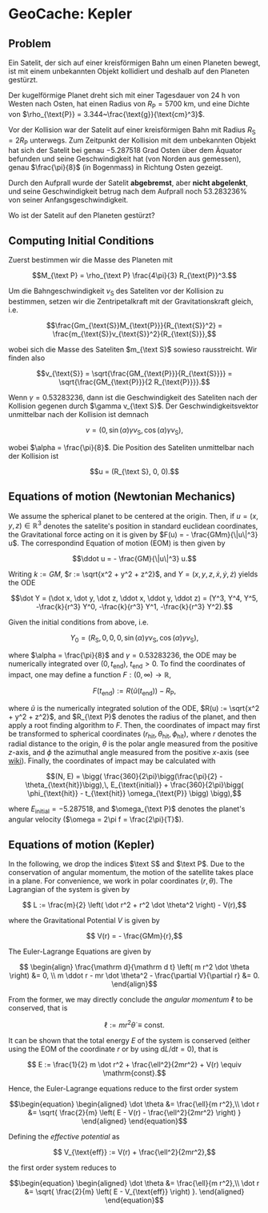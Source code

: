 # GeoCache: Kepler

## Problem


Ein Satelit, der sich auf einer kreisförmigen
Bahn um einen Planeten bewegt,
ist mit einem unbekannten Objekt kollidiert
und deshalb auf den Planeten gestürzt.

Der kugelförmige Planet dreht sich
mit einer Tagesdauer von $24~\text{h}$
von Westen nach Osten,
hat einen Radius von $R_{\text{P}} = 5700~\text{km}$,
und eine Dichte von
$\rho_{\text{P}} = 3.344~\frac{\text{g}}{\text{cm}^3}$.

Vor der Kollision war der Satelit
auf einer kreisförmigen Bahn mit Radius
$R_{\text{S}} =2 R_{\text{P}}$ unterwegs.
Zum Zeitpunkt der Kollision mit dem unbekannten Objekt
hat sich der Satelit bei genau
$-5.287518$
Grad Osten über dem Äquator befunden und seine Geschwindigkeit hat
(von Norden aus gemessen), genau
$\frac{\pi}{8}$ (in Bogenmass)
in Richtung Osten gezeigt.

Durch den Aufprall wurde der Satelit **abgebremst**,
aber **nicht abgelenkt**, und seine Geschwindigkeit betrug
nach dem Aufprall noch
$53.283236\%$
von seiner Anfangsgeschwindigkeit.

Wo ist der Satelit auf den Planeten gestürzt?

## Computing Initial Conditions

Zuerst bestimmen wir die Masse des Planeten mit
```math
M_{\text P} = \rho_{\text P} \frac{4\pi}{3} R_{\text{P}}^3.
```

Um die Bahngeschwindigkeit $v_{\text{S}}$ des Sateliten
vor der Kollision zu bestimmen, setzen wir die Zentripetalkraft
mit der Gravitationskraft gleich, i.e.

```math
\frac{Gm_{\text{S}}M_{\text{P}}}{R_{\text{S}}^2}
=
\frac{m_{\text{S}}v_{\text{S}}^2}{R_{\text{S}}},
```

wobei sich die Masse des Sateliten $m_{\text S}$ sowieso rausstreicht.
Wir finden also

```math
v_{\text{S}}
= \sqrt{\frac{GM_{\text{P}}}{R_{\text{S}}}}
= \sqrt{\frac{GM_{\text{P}}}{2 R_{\text{P}}}}.
```

Wenn $\gamma = 0.53283236$,
dann ist die Geschwindigkeit des Sateliten nach der Kollision
gegenen durch $\gamma v_{\text S}$.
Der Geschwindigkeitsvektor unmittelbar nach der Kollision ist demnach

```math
v = 
(0, \, 
\sin(\alpha) \gamma v_\text{S}, \,
\cos(\alpha) \gamma v_\text{S}),
```
wobei $\alpha = \frac{\pi}{8}$.
Die Position des Sateliten unmittelbar nach der Kollision ist
```math
u = (R_{\text S}, 0, 0).
```

## Equations of motion (Newtonian Mechanics)


We assume the spherical planet to be centered at the origin.
Then, if $u = (x,y,z) \in \mathbb{R}^3$
denotes the satelite's position in standard euclidean coordinates,
the Gravitational force acting on it is given by
$F(u) = - \frac{GMm}{\|u\|^3} u$.
The correspondind Equation of motion (EOM)
is then given by
```math
\ddot u = - \frac{GM}{\|u\|^3} u.
```
Writing
$k:= GM$, $r := \sqrt{x^2 + y^2 + z^2}$, and
$Y = (x,y,z,\dot x, \dot y, \dot z)$
yields the ODE
```math
\dot Y
=
(\dot x, \dot y, \dot z, \ddot x, \ddot y, \ddot z)
=
(Y^3, Y^4, Y^5,
-\frac{k}{r^3} Y^0,
-\frac{k}{r^3} Y^1,
-\frac{k}{r^3} Y^2).
```
Given the initial conditions from above, i.e.

```math
Y_0 =
(R_{\text{S}}, 0, 0, 0,
\sin(\alpha) \gamma v_\text{S},
\cos(\alpha) \gamma v_\text{S}),
```

where $\alpha = \frac{\pi}{8}$
and $\gamma = 0.53283236$,
the ODE may be numerically integrated over
$(0, t_{\text{end}})$, $t_{\text{end}} > 0$.
To find the coordinates of impact,
one may define a function
$F : (0, \infty) \to \mathbb R$,

```math
F(t_{\text{end}})
:=
R(\tilde u (t_{\text{end}})) - R_{\text{P}},
```

where $\tilde u$ is the numerically integrated solution of the ODE,
$R(u) := \sqrt{x^2 + y^2 + z^2}$,
and $R_{\text P}$ denotes the radius of the planet,
and then apply a root finding algorithm to $F$.
Then, the coordinates of impact may first be transformed
to spherical coordinates
$(r_{\text{hit}}, \theta_{\text{hit}}, \phi_{\text{hit}})$,
where $r$ denotes the radial distance to the origin,
$\theta$ is the polar angle measured from the positive $z$-axis,
and $\phi$ the azimuthal angle measured from the positive $x$-axis
(see [wiki](https://en.wikipedia.org/wiki/Spherical_coordinate_systemhttps://en.wikipedia.org/wiki/Spherical_coordinate_system)).
Finally, the coordinates of impact may be calculated with

```math
(N, E)
=
\bigg(
    \frac{360}{2\pi}\bigg(\frac{\pi}{2} - \theta_{\text{hit}}\bigg),\,
    E_{\text{initial}} + \frac{360}{2\pi}\bigg( \phi_{\text{hit}} - t_{\text{hit}} \omega_{\text{P}} \bigg)
\bigg),
```

where
$E_{\text{initial}} = −5.287518$,
and $\omega_{\text P}$ denotes the planet's angular velocity
($\omega = 2\pi f = \frac{2\pi}{T}$).

## Equations of motion (Kepler)


In the following, we drop the indices $\text S$ and $\text P$.
Due to the conservation of angular momentum,
the motion of the satellite takes place in a plane.
For convenience, we work in polar coordinates $(r, \theta)$.
The Lagrangian of the system is given by

```math
    L
    :=
    \frac{m}{2}
    \left(
        \dot r^2 + r^2 \dot \theta^2
    \right)
    - V(r),
```

where the Gravitational Potential $V$ is given by

```math
    V(r) = - \frac{GMm}{r},
```

The Euler-Lagrange Equations are given by

```math
    \begin{align}
        \frac{\mathrm d}{\mathrm d t}
        \left(
            m r^2 \dot \theta
        \right)
        &= 0, \\
        m \ddot r - mr \dot \theta^2 - \frac{\partial V}{\partial r} &= 0.
    \end{align}
```

From the former, we may directly conclude
the _angular momentum_ $\ell$ to be conserved,
that is

```math
    \ell := m r^2 \dot \theta \equiv \mathrm{const}.
```

It can be shown that the total energy $E$
of the system is conserved
(either using the EOM of the coordinate $r$
or by using $\mathrm d L/ \mathrm d t = 0$),
that is
```math
    E
    := \frac{1}{2} m \dot r^2
    + \frac{\ell^2}{2mr^2}
    + V(r) \equiv \mathrm{const}.
```

Hence, the Euler-Lagrange equations reduce to the
first order system

```math
\begin{equation}
    \begin{aligned}
        \dot \theta 
        &=
        \frac{\ell}{m r^2},\\
        \dot r
        &=
        \sqrt{
            \frac{2}{m}
            \left(
                E - V(r) - \frac{\ell^2}{2mr^2}
            \right)
        }
    \end{aligned}
\end{equation}
```

Defining the _effective potential_ as

```math
    V_{\text{eff}}
    :=
    V(r) + \frac{\ell^2}{2mr^2},
```

the first order system reduces to

```math
\begin{equation}
    \begin{aligned}
        \dot \theta 
        &=
        \frac{\ell}{m r^2},\\
        \dot r
        &=
        \sqrt{
            \frac{2}{m}
            \left(
                E - V_{\text{eff}}
            \right)
        }.
    \end{aligned}
\end{equation}
```

